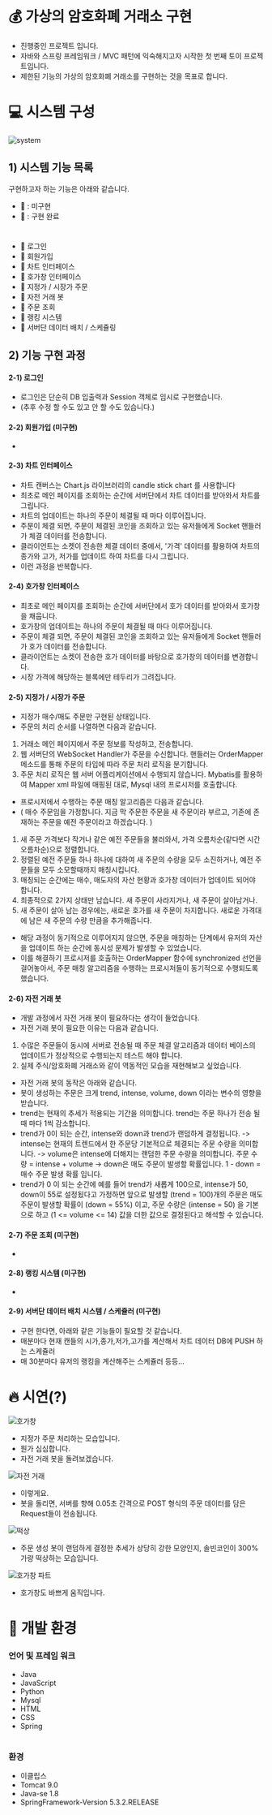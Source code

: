 # 💰 가상의 암호화폐 거래소 구현
* 진행중인 프로젝트 입니다.
* 자바와 스프링 프레임워크 / MVC 패턴에 익숙해지고자 시작한 첫 번째 토이 프로젝트입니다.
* 제한된 기능의 가상의 암호화폐 거래소를 구현하는 것을 목표로 합니다.

# 💻  시스템 구성

![system](https://user-images.githubusercontent.com/76681977/174482746-ddb48f1f-3a96-44ed-baed-7f27ce694e6c.png)

## 1) 시스템 기능 목록
구현하고자 하는 기능은 아래와 같습니다.

* 🔴 : 미구현
* 🔵 : 구현 완료
#
* 🔵 로그인
* 🔴  회원가입
* 🔵 차트 인터페이스 
* 🔵 호가창 인터페이스 
* 🔵 지정가 / 시장가 주문 
* 🔵 자전 거래 봇
* 🔴  주문 조회 
* 🔴  랭킹 시스템
* 🔴  서버단 데이터 배치 / 스케쥴링


## 2) 기능 구현 과정

#### 2-1) 로그인
* 로그인은 단순히 DB 입출력과 Session 객체로 임시로 구현했습니다. 
* (추후 수정 할 수도 있고 안 할 수도 있습니다.)

#### 2-2) 회원가입 (미구현)
* 

#### 2-3) 차트 인터페이스 
* 차트 캔버스는 Chart.js 라이브러리의 candle stick chart 를 사용합니다
* 최초로 메인 페이지를 조회하는 순간에 서버단에서 차트 데이터를 받아와서 차트를 그립니다.
* 차트의 업데이트는 하나의 주문이 체결될 때 마다 이루어집니다. 
* 주문이 체결 되면, 주문이 체결된 코인을 조회하고 있는 유저들에게 Socket 핸들러가 체결 데이터를 전송합니다.
* 클라이언트는 소켓이 전송한 체결 데이터 중에서, '가격' 데이터를 활용하여 차트의 종가와 고가, 저가를 업데이트 하여 차트를 다시 그립니다.
* 이런 과정을 반복합니다.


#### 2-4) 호가창 인터페이스 
* 최초로 메인 페이지를 조회하는 순간에 서버단에서 호가 데이터를 받아와서 호가창을 채웁니다.
* 호가창의 업데이트는 하나의 주문이 체결될 때 마다 이루어집니다. 
* 주문이 체결 되면, 주문이 체결된 코인을 조회하고 있는 유저들에게 Socket 핸들러가 호가 데이터를 전송합니다.
* 클라이언트는 소켓이 전송한 호가 데이터를 바탕으로 호가창의 데이터를 변경합니다.
* 시장 가격에 해당하는 블록에만 테두리가 그려집니다.

#### 2-5) 지정가 / 시장가 주문

* 지정가 매수/매도 주문만 구현된 상태입니다. 
* 주문의 처리 순서를 나열하면 다음과 같습니다.

1. 거래소 메인 페이지에서 주문 정보를 작성하고, 전송합니다.
2. 웹 서버단의 WebSocket Handler가 주문을 수신합니다. 핸들러는 OrderMapper 메소드를 통해 주문의 타입에 따라 주문 처리 로직을 분기합니다.
3. 주문 처리 로직은 웹 서버 어플리케이션에서 수행되지 않습니다. Mybatis를 활용하여 Mapper xml 파일에 매핑된 대로, Mysql 내의 프로시저를 호출합니다.

* 프로시저에서 수행하는 주문 매칭 알고리즘은 다음과 같습니다. 
* ( 매수 주문임을 가정합니다. 지금 막 주문한 주문을 새 주문이라 부르고, 기존에 존재하는 주문을 예전 주문이라고 하겠습니다. )
1. 새 주문 가격보다 작거나 같은 예전 주문들을 불러와서, 가격 오름차순(같다면 시간 오름차순)으로 정렬합니다.
2. 정렬된 예전 주문들 하나 하나에 대하여 새 주문의 수량을 모두 소진하거나, 예전 주문들을 모두 소모할때까지 매칭시킵니다.
3. 매칭되는 순간에는 매수, 매도자의 자산 현황과 호가창 데이터가 업데이트 되어야 합니다.
4. 최종적으로 2가지 상태만 남습니다. 새 주문이 사라지거나, 새 주문이 살아남거나.
5. 새 주문이 살아 남는 경우에는, 새로운 호가를 새 주문이 차지합니다. 새로운 가격대에 남은 새 주문의 수량 만큼을 추가해줍니다.


* 해당 과정이 동기적으로 이루어지지 않으면, 주문을 매칭하는 단계에서 유저의 자산을 업데이트 하는 순간에 동시성 문제가 발생할 수 있었습니다.
* 이를 해결하기 프로시저를 호출하는 OrderMapper 함수에 synchronized 선언을  걸어놓아서, 주문 매칭 알고리즘을 수행하는 프로시저들이 동기적으로 수행되도록 했습니다.

#### 2-6) 자전 거래 봇
* 개발 과정에서 자전 거래 봇이 필요하다는 생각이 들었습니다.
* 자전 거래 봇이 필요한 이유는 다음과 같습니다.
1. 수많은 주문들이 동시에 서버로 전송될 때 주문 체결 알고리즘과 데이터 베이스의 업데이트가 정상적으로 수행되는지 테스트 해야 합니다.
2. 실제 주식/암호화폐 거래소와 같이 역동적인 모습을 재현해보고 싶었습니다.
* 자전 거래 봇의 동작은 아래와 같습니다.
* 봇이 생성하는 주문은 크게 trend, intense, volume, down 이라는 변수의 영향을 받습니다.
* trend는 현재의 추세가 적용되는 기간을 의미합니다. trend는 주문 하나가 전송 될 때 마다 1씩 감소합니다.
* trend가 0이 되는 순간, intense와 down과 trend가 랜덤하게 결정됩니다.
-> intense는 현재의 트렌드에서 한 주문당 기본적으로 체결되는 주문 수량을 의미합니다. 
-> volume은 intense에 더해지는 랜덤한 주문 수량을 의미합니다. 주문 수량 = intense + volume
-> down은 매도 주문이 발생할 확률입니다. 1 - down = 매수 주문 발생 확률 입니다.
* trend가 0 이 되는 순간에 예를 들어 trend가 새롭게 100으로, intense가 50, down이 55로 설정됬다고 가정하면 앞으로 발생할 (trend = 100)개의 주문은 매도 주문이 발생할 확률이 (down = 55%) 이고, 주문 수량은 (intense = 50) 을 기본으로 하고 (1 <= volume <= 14) 값을 더한 값으로 결정된다고 해석할 수 있습니다.


#### 2-7) 주문 조회 (미구현)
*
#### 2-8) 랭킹 시스템 (미구현)
*
#### 2-9) 서버단 데이터 배치 시스템 / 스케쥴러 (미구현)
* 구현 한다면, 아래와 같은 기능들이 필요할 것 같습니다.
* 매분마다 현재 캔들의 시가,종가,저가,고가를 계산해서 차트 데이터 DB에 PUSH 하는 스케쥴러
* 매 30분마다 유저의 랭킹을 계산해주는 스케쥴러 등등...


# 🔥 시연(?)

![호가창](https://user-images.githubusercontent.com/76681977/174486274-883b9577-ce81-47e9-b788-95fa4683b0e8.gif)

* 지정가 주문 처리하는 모습입니다.
* 뭔가 심심합니다.
* 자전 거래 봇을 돌려보겠습니다. 

![자전 거래](https://user-images.githubusercontent.com/76681977/174486390-bfca10e7-9343-480a-9512-5ac7ac6cae59.gif)

* 이렇게요.
* 봇을 돌리면, 서버를 향해 0.05초 간격으로 POST 형식의 주문 데이터를 담은 Request들이 전송됩니다.

![떡상](https://user-images.githubusercontent.com/76681977/174486186-26ff6447-c1b4-4327-b6cb-727ea1b4a5de.gif)

* 주문 생성 봇이 랜덤하게 결정한 추세가 상당히 강한 모양인지, 솔빈코인이 300% 가량 떡상하는 모습입니다. 

![호가창 파트](https://user-images.githubusercontent.com/76681977/174488503-e35b4dfd-32ca-414f-9fb2-6be2ed74b291.gif)

* 호가창도 바쁘게 움직입니다.


# 🔨 개발 환경
### 언어 및 프레임 워크
* Java
*  JavaScript
*  Python
*  Mysql
*  HTML
*  CSS
*  Spring
#
### 환경
* 이클립스
* Tomcat 9.0
* Java-se 1.8
* SpringFramework-Version 5.3.2.RELEASE
